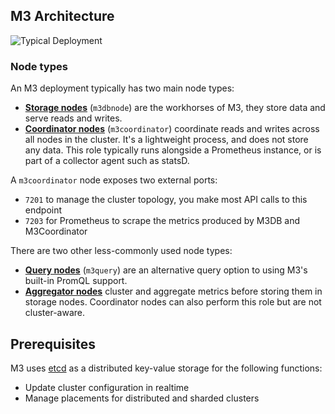 ## M3 Architecture

<!-- TODO: Update image -->

![Typical Deployment](/cluster_architecture.png)

### Node types

An M3 deployment typically has two main node types:

- **[Storage nodes](/docs/m3db)** (`m3dbnode`) are the workhorses of M3, they store data and serve reads and writes.
- **[Coordinator nodes](/docs/m3coordinator)** (`m3coordinator`) coordinate reads and writes across all nodes in the cluster. It's a lightweight process, and does not store any data. This role typically runs alongside a Prometheus instance, or is part of a collector agent such as statsD.

A `m3coordinator` node exposes two external ports:

-   `7201` to manage the cluster topology, you make most API calls to this endpoint
-   `7203` for Prometheus to scrape the metrics produced by M3DB and M3Coordinator

There are two other less-commonly used node types:

- **[Query nodes](/docs/m3query)** (`m3query`) are an alternative query option to using M3's built-in PromQL support.
- **[Aggregator nodes](/docs/how_to/aggregator)** cluster and aggregate metrics before storing them in storage nodes. Coordinator nodes can also perform this role but are not cluster-aware.

<!-- TODO: Add more about what's bundled -->

## Prerequisites

M3 uses [etcd](https://etcd.io/) as a distributed key-value storage for the following functions:

-   Update cluster configuration in realtime
-   Manage placements for distributed and sharded clusters